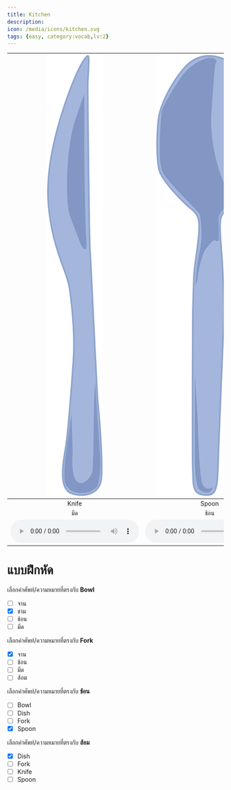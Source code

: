 ```yaml
---
title: Kitchen
description: 
icon: /media/icons/kitchen.svg
tags: {easy, category:vocab,lv:2}
---
```


<div class="carrousel">


|![](/media/img/kitchen/knife.svg)|![](/media/img/kitchen/spoon.svg)|![](/media/img/kitchen/bowl.svg)|![](/media/img/kitchen/dish.svg)|![](/media/img/kitchen/fork.svg)|
| :----: | :----: | :----: | :----: | :----: |
|Knife|Spoon|Bowl|Dish|Fork|
|มีด|ช้อน|ชาม|จาน|ส้อม|
|![](/media/audio/knife.mp3)|![](/media/audio/spoon.mp3)|![](/media/audio/bowl.mp3)|![](/media/audio/dish.mp3)|![](/media/audio/fork.mp3)|

</div>



# แบบฝึกหัด


 เลือกคำศัพท์/ความหมายที่ตรงกับ **Bowl**
 - [ ] จาน
 - [x] ชาม
 - [ ] ช้อน
 - [ ] มีด

 เลือกคำศัพท์/ความหมายที่ตรงกับ **Fork**
 - [x] จาน
 - [ ] ช้อน
 - [ ] มีด
 - [ ] ส้อม

 เลือกคำศัพท์/ความหมายที่ตรงกับ **ช้อน**
 - [ ] Bowl
 - [ ] Dish
 - [ ] Fork
 - [x] Spoon

 เลือกคำศัพท์/ความหมายที่ตรงกับ **ส้อม**
 - [x] Dish
 - [ ] Fork
 - [ ] Knife
 - [ ] Spoon
